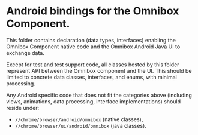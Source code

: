 # Android bindings for the Omnibox Component.

This folder contains declaration (data types, interfaces) enabling the Omnibox
Component native code and the Omnibox Android Java UI to exchange data.

Except for test and test support code, all classes hosted by this folder
represent API between the Omnibox component and the UI. This should be
limited to concrete data classes, interfaces, and enums, with minimal
processing.

Any Android specific code that does not fit the categories above (including
views, animations, data processing, interface implementations) should reside
under:
- `//chrome/browser/android/omnibox` (native classes),
- `//chrome/browser/ui/android/omnibox` (java classes).
